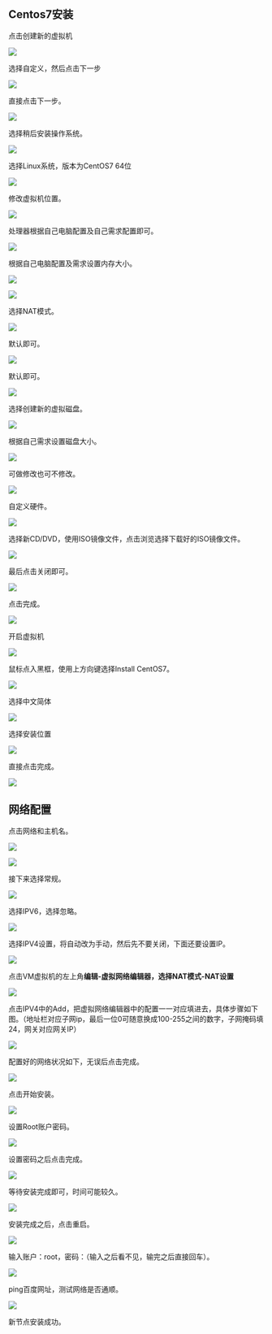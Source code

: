 ## Centos7安装

点击创建新的虚拟机

![](https://mypic-1303188480.cos.ap-shanghai.myqcloud.com/myimg/Snipaste_2020-09-19_07-54-36.png)



选择自定义，然后点击下一步

![](https://mypic-1303188480.cos.ap-shanghai.myqcloud.com/myimg/Snipaste_2020-09-19_07-55-08.png)



直接点击下一步。

![](https://mypic-1303188480.cos.ap-shanghai.myqcloud.com/myimg/Snipaste_2020-09-19_07-55-22.png)



选择稍后安装操作系统。

![](https://mypic-1303188480.cos.ap-shanghai.myqcloud.com/myimg/Snipaste_2020-09-19_07-55-56.png)



选择Linux系统，版本为CentOS7 64位

![](https://mypic-1303188480.cos.ap-shanghai.myqcloud.com/myimg/Snipaste_2020-09-19_07-56-15.png)



修改虚拟机位置。

![](D:\Appinstall\Typora\所有内容\hadoop学习笔记\centos.assets\QQ截图20210219131230.png)



处理器根据自己电脑配置及自己需求配置即可。

![](https://mypic-1303188480.cos.ap-shanghai.myqcloud.com/myimg/Snipaste_2020-09-19_07-56-52.png)



根据自己电脑配置及需求设置内存大小。

![](https://mypic-1303188480.cos.ap-shanghai.myqcloud.com/myimg/Snipaste_2020-09-19_07-57-05.png)

![](https://mypic-1303188480.cos.ap-shanghai.myqcloud.com/myimg/Snipaste_2020-09-19_07-57-46.png)



选择NAT模式。

![](https://mypic-1303188480.cos.ap-shanghai.myqcloud.com/myimg/Snipaste_2020-09-19_07-57-59.png)

默认即可。

![](https://mypic-1303188480.cos.ap-shanghai.myqcloud.com/myimg/Snipaste_2020-09-19_07-58-13.png)



默认即可。

![](https://mypic-1303188480.cos.ap-shanghai.myqcloud.com/myimg/Snipaste_2020-09-19_07-58-27.png)



选择创建新的虚拟磁盘。

![](https://mypic-1303188480.cos.ap-shanghai.myqcloud.com/myimg/Snipaste_2020-09-19_07-58-40.png)



根据自己需求设置磁盘大小。

![](https://mypic-1303188480.cos.ap-shanghai.myqcloud.com/myimg/Snipaste_2020-09-19_07-59-27.png)



可做修改也可不修改。

![](https://mypic-1303188480.cos.ap-shanghai.myqcloud.com/myimg/Snipaste_2020-09-19_07-59-49.png)



自定义硬件。

![](https://mypic-1303188480.cos.ap-shanghai.myqcloud.com/myimg/Snipaste_2020-09-19_08-00-04.png)



选择新CD/DVD，使用ISO镜像文件，点击浏览选择下载好的ISO镜像文件。

![](https://mypic-1303188480.cos.ap-shanghai.myqcloud.com/myimg/Snipaste_2020-09-19_08-00-54.png)

最后点击关闭即可。

![](https://mypic-1303188480.cos.ap-shanghai.myqcloud.com/myimg/Snipaste_2020-09-19_08-02-02.png)



点击完成。

![](https://mypic-1303188480.cos.ap-shanghai.myqcloud.com/myimg/Snipaste_2020-09-19_08-02-13.png)



开启虚拟机

![](https://mypic-1303188480.cos.ap-shanghai.myqcloud.com/myimg/Snipaste_2020-09-19_08-02-39.png)



鼠标点入黑框，使用上方向键选择Install CentOS7。

![](https://mypic-1303188480.cos.ap-shanghai.myqcloud.com/myimg/QQ%E6%88%AA%E5%9B%BE20200919080431.png)



选择中文简体

![](https://mypic-1303188480.cos.ap-shanghai.myqcloud.com/myimg/QQ%E6%88%AA%E5%9B%BE20200919080632.png)



选择安装位置

![](https://mypic-1303188480.cos.ap-shanghai.myqcloud.com/myimg/QQ%E6%88%AA%E5%9B%BE20200919080704.png)



直接点击完成。

![](https://mypic-1303188480.cos.ap-shanghai.myqcloud.com/myimg/QQ%E6%88%AA%E5%9B%BE20200919080748.png)



## 网络配置

点击网络和主机名。

![](https://mypic-1303188480.cos.ap-shanghai.myqcloud.com/myimg/QQ%E6%88%AA%E5%9B%BE20200919080813.png)



![](https://mypic-1303188480.cos.ap-shanghai.myqcloud.com/myimg/QQ%E6%88%AA%E5%9B%BE20200919080904.png)



接下来选择常规。

![](https://mypic-1303188480.cos.ap-shanghai.myqcloud.com/myimg/QQ%E6%88%AA%E5%9B%BE20200919080943.png)

选择IPV6，选择忽略。

![](https://mypic-1303188480.cos.ap-shanghai.myqcloud.com/myimg/QQ%E6%88%AA%E5%9B%BE20200919081421.png)

选择IPV4设置，将自动改为手动，然后先不要关闭，下面还要设置IP。

![](https://mypic-1303188480.cos.ap-shanghai.myqcloud.com/myimg/QQ%E6%88%AA%E5%9B%BE20200919081405.png)

点击VM虚拟机的左上角**编辑-虚拟网络编辑器，选择NAT模式-NAT设置**

![](https://mypic-1303188480.cos.ap-shanghai.myqcloud.com/myimg/QQ%E6%88%AA%E5%9B%BE20210219150426.png)



点击IPV4中的Add，把虚拟网络编辑器中的配置一一对应填进去，具体步骤如下图。（地址栏对应子网ip，最后一位0可随意换成100-255之间的数字，子网掩码填24，网关对应网关IP）

![](https://mypic-1303188480.cos.ap-shanghai.myqcloud.com/myimg/QQ%E6%88%AA%E5%9B%BE20210219151505.png)



配置好的网络状况如下，无误后点击完成。

![](https://mypic-1303188480.cos.ap-shanghai.myqcloud.com/myimg/QQ%E6%88%AA%E5%9B%BE20210219151916.png)



点击开始安装。

![](https://mypic-1303188480.cos.ap-shanghai.myqcloud.com/myimg/QQ%E6%88%AA%E5%9B%BE20210219152134.png)



设置Root账户密码。

![](https://mypic-1303188480.cos.ap-shanghai.myqcloud.com/myimg/QQ%E6%88%AA%E5%9B%BE20210219152358.png)



设置密码之后点击完成。

![](https://mypic-1303188480.cos.ap-shanghai.myqcloud.com/myimg/QQ%E6%88%AA%E5%9B%BE20210219152429.png)



等待安装完成即可，时间可能较久。

![](https://mypic-1303188480.cos.ap-shanghai.myqcloud.com/myimg/QQ%E6%88%AA%E5%9B%BE20210219152558.png)



安装完成之后，点击重启。

![](https://mypic-1303188480.cos.ap-shanghai.myqcloud.com/myimg/QQ%E6%88%AA%E5%9B%BE20210219152748.png)



输入账户：root，密码：（输入之后看不见，输完之后直接回车）。

![](https://mypic-1303188480.cos.ap-shanghai.myqcloud.com/myimg/QQ%E6%88%AA%E5%9B%BE20210219153102.png)



ping百度网址，测试网络是否通顺。

![](https://mypic-1303188480.cos.ap-shanghai.myqcloud.com/myimg/QQ%E6%88%AA%E5%9B%BE20210219153241.png)



新节点安装成功。

